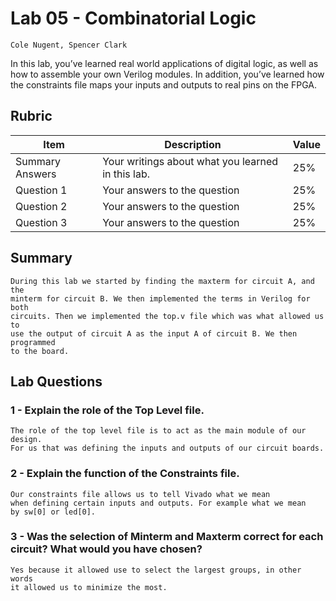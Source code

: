 # Lab 05 - Combinatorial Logic
	Cole Nugent, Spencer Clark

In this lab, you’ve learned real world applications of digital logic, as well
as how to assemble your own Verilog modules. In addition, you’ve learned how
the constraints file maps your inputs and outputs to real pins on the FPGA.

## Rubric

| Item | Description | Value |
| ---- | ----------- | ----- |
| Summary Answers | Your writings about what you learned in this lab. | 25% |
| Question 1 | Your answers to the question | 25% |
| Question 2 | Your answers to the question | 25% |
| Question 3 | Your answers to the question | 25% |

## Summary
	During this lab we started by finding the maxterm for circuit A, and the  
	minterm for circuit B. We then implemented the terms in Verilog for both
	circuits. Then we implemented the top.v file which was what allowed us to  
	use the output of circuit A as the input A of circuit B. We then programmed  
	to the board.

## Lab Questions

### 1 - Explain the role of the Top Level file.
	The role of the top level file is to act as the main module of our design.  
	For us that was defining the inputs and outputs of our circuit boards.

### 2 - Explain the function of the Constraints file.
	Our constraints file allows us to tell Vivado what we mean  
	when defining certain inputs and outputs. For example what we mean  
	by sw[0] or led[0].

### 3 - Was the selection of Minterm and Maxterm correct for each circuit? What would you have chosen?
	Yes because it allowed use to select the largest groups, in other words  
	it allowed us to minimize the most.
